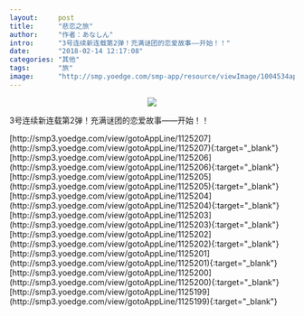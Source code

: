 ```yaml
---
layout:     post
title:      "悲恋之旅"
author:     "作者：あなしん"
intro:      "3号连续新连载第2弹！充满谜团的恋爱故事——开始！！"
date:       "2018-02-14 12:17:08"
categories: "其他"
tags:       "旅"
image:      "http://smp.yoedge.com/smp-app/resource/viewImage/1004534appline.png"
---
```

<div style="text-align: center">
<p><img src="http://smp.yoedge.com/smp-app/resource/viewImage/1004534appline.png"/></p>
</div>
<p class="post-meta">
<span>3号连续新连载第2弹！充满谜团的恋爱故事——开始！！</span>
</p>
[http://smp3.yoedge.com/view/gotoAppLine/1125207](http://smp3.yoedge.com/view/gotoAppLine/1125207){:target="_blank"}
[http://smp3.yoedge.com/view/gotoAppLine/1125206](http://smp3.yoedge.com/view/gotoAppLine/1125206){:target="_blank"}
[http://smp3.yoedge.com/view/gotoAppLine/1125205](http://smp3.yoedge.com/view/gotoAppLine/1125205){:target="_blank"}
[http://smp3.yoedge.com/view/gotoAppLine/1125204](http://smp3.yoedge.com/view/gotoAppLine/1125204){:target="_blank"}
[http://smp3.yoedge.com/view/gotoAppLine/1125203](http://smp3.yoedge.com/view/gotoAppLine/1125203){:target="_blank"}
[http://smp3.yoedge.com/view/gotoAppLine/1125202](http://smp3.yoedge.com/view/gotoAppLine/1125202){:target="_blank"}
[http://smp3.yoedge.com/view/gotoAppLine/1125201](http://smp3.yoedge.com/view/gotoAppLine/1125201){:target="_blank"}
[http://smp3.yoedge.com/view/gotoAppLine/1125200](http://smp3.yoedge.com/view/gotoAppLine/1125200){:target="_blank"}
[http://smp3.yoedge.com/view/gotoAppLine/1125199](http://smp3.yoedge.com/view/gotoAppLine/1125199){:target="_blank"}


